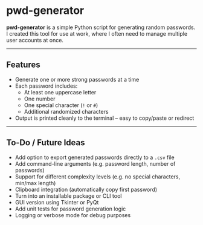 # pwd-generator

**pwd-generator** is a simple Python script for generating random passwords.  
I created this tool for use at work, where I often need to manage multiple user accounts at once.

---

## Features

- Generate one or more strong passwords at a time
- Each password includes:
  - At least one uppercase letter
  - One number
  - One special character (`!` or `#`)
  - Additional randomized characters
- Output is printed cleanly to the terminal – easy to copy/paste or redirect

---

## To-Do / Future Ideas

- Add option to export generated passwords directly to a `.csv` file
- Add command-line arguments (e.g. password length, number of passwords)
- Support for different complexity levels (e.g. no special characters, min/max length)
- Clipboard integration (automatically copy first password)
- Turn into an installable package or CLI tool
- GUI version using Tkinter or PyQt
- Add unit tests for password generation logic
- Logging or verbose mode for debug purposes
